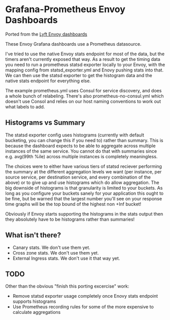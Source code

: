 # Grafana-Prometheus Envoy Dashboards

Ported from the [Lyft Envoy dashboards](https://github.com/mattklein123/lyft_envoy_dashboards)

These Envoy Grafana dashboards use a Prometheus datasource.

I've tried to use the native Envoy stats endpoint for most of the data, but the timers aren't
currently exposed that way. As a result to get the timing data you need to run a prometheus
statsd exporter locally to your Envoy, with the mapping config from statsd\_exporter.yml and
Enovy pushing stats into that. We can then use the statsd exporter to get the histogram data
and the native stats endpoint for everything else.

The example prometheus.yml uses Consul for service discovery, and does a whole bunch of
relabeling. There's also prometheus-no-consul.yml which doesn't use Consol and relies on our
host naming conventions to work out what labels to add.  

## Histograms vs Summary
The statsd exporter config uses histograms (currently with default bucketing, you can change
this if you need to) rather than summary. This is because the dashboard expects to be able to
aggregate across multiple instances of the same service. You cannot do that with summaries
since e.g. avg(99th %ile) across multiple instances is completely meaningless.

The choices were to either have various tiers of statsd reciever performing the summary at the
different aggregation levels we want (per instance, per source service, per destination service,
and every combination of the above) or to give up and use histograms which do allow aggregation.
The big downside of histograms is that granularity is limited to your buckets. As long as you
configure your buckets sanely for your application this ought to be fine, but be warned that
the largest number you'll see on your response time graphs will be the top bound of the highest
non +Inf bucket!

Obviously if Envoy starts supporting the histograms in the stats output then they absolutely
have to be histograms rather than summaries!

## What isn't there?
* Canary stats. We don't use them yet.
* Cross zone stats. We don't use them yet.
* External Ingress stats. We don't use it that way yet.

## TODO
Other than the obvious "finish this porting excercise" work:
* Remove statsd exporter usage completely once Enovy stats endpoint supports histograms
* Use Prometheus recording rules for some of the more expensive to calculate aggregations
